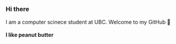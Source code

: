 ### Hi there 

<!--
**Kyleetd/Kyleetd** is a ✨ _special_ ✨ repository because its `README.md` (this file) appears on your GitHub profile.

Here are some ideas to get you started:

- ⚡ Fun fact: I 
-->



I am a computer scinece student at UBC. Welcome to my GitHub 💜  <br /> 
<br /> 
**I like peanut butter**
